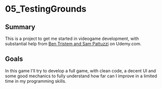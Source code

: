 05_TestingGrounds
=================

## Summary
This is a project to get me started in videogame development, with substantial help from [Ben Tristem and Sam Pattuzzi](https://www.udemy.com/unrealcourse/learn/v4/content) on Udemy.com.

## Goals
In this game I'll try to develop a full game, with clean code, a decent UI and some good mechanics to fully understand
how far can I improve in a limited time in my programming skills.

